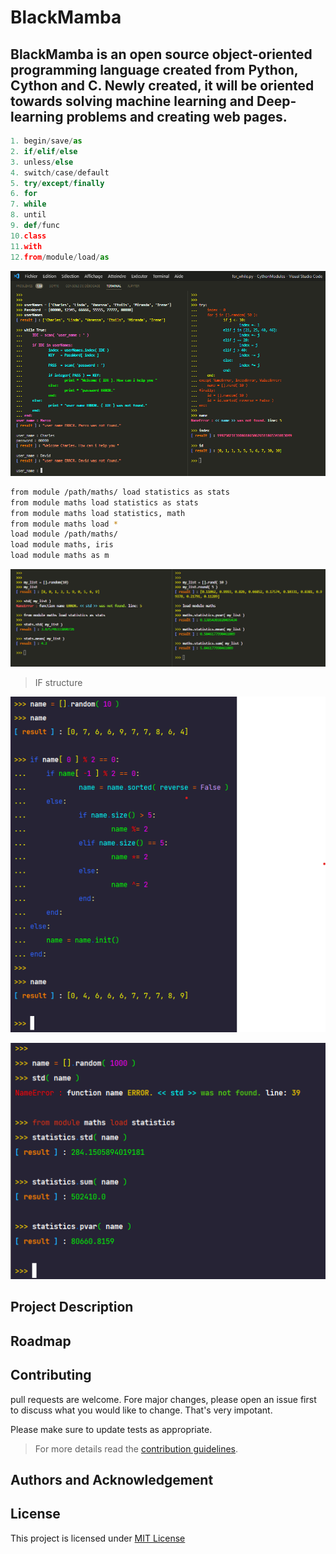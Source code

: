 # BlackMamba 
## BlackMamba is an open source object-oriented programming language created from **Python, Cython and C**. Newly created, it will be oriented towards solving machine learning and Deep-learning problems and creating web pages.

```python
1. begin/save/as
2. if/elif/else
3. unless/else
4. switch/case/default
5. try/except/finally
6. for
7. while
8. until
9. def/func
10.class
11.with
12.from/module/load/as

```

![while loop  try statement ](/images/while_try.png)

```bash
from module /path/maths/ load statistics as stats
from module maths load statistics as stats
from module maths load statistics, math
from module maths load *
load module /path/maths/
load module maths, iris
load module maths as m
```

![module load ](/images/module_load.png)

> IF structure

![module load ](/images/if.png)

![module load ](/images/m1.png)


## Project Description 

## Roadmap

## Contributing
pull requests are welcome. Fore major changes, please open an issue first to discuss what you would like to change.
That's very impotant.

Please make sure to update tests as appropriate.
>For more details read the [contribution guidelines](https://github.com/amiehe-essomba/BlackMamba/blob/BlackMamba/CONTRIBUTING.md).

## Authors and Acknowledgement

## License 
This project is licensed under [MIT License](https://github.com/amiehe-essomba/BlackMamba/blob/BlackMamba/LICENSE)
